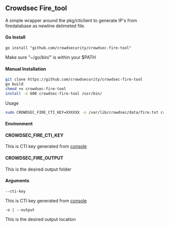 ## Crowdsec Fire_tool

A simple wrapper around the pkg/cticlient to generate IP's from firedatabase as newline delimeted file.

#### Go Install
```
go install "github.com/crowdsecurity/crowdsec-fire-tool"
```
Make sure "~/go/bin/" is within your $PATH

#### Manual Installation
```bash
git clone https://github.com/crowdsecurity/crowdsec-fire-tool
go build
chmod +x crowdsec-fire-tool
install -m 600 crowdsec-fire-tool /usr/bin/ 
```

Usage

```bash
sudo CROWDSEC_FIRE_CTI_KEY=XXXXXX -o /var/lib/crowdsec/data/fire.txt crowdsec-fire-tool
```

#### Environment

#### CROWDSEC_FIRE_CTI_KEY

This is CTI key generated from [console](https://app.crowdsec.net/cti)

#### CROWDSEC_FIRE_OUTPUT

This is the desired output folder

#### Arguments

`--cti-key`

This is CTI key generated from [console](https://app.crowdsec.net/cti)

`-o | --output`

This is the desired output location
